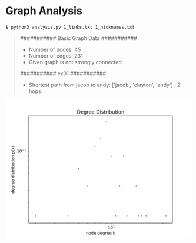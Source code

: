 # Graph Analysis
```
$ python3 analysis.py 1_links.txt 1_nicknames.txt
```

> ########### Basic Graph Data ###########
> - Number of nodes: 45
> - Number of edges: 231
> - Given graph is not strongly connected.
> 
> ########### ex01 ###########
> - Shortest path from jacob to andy: ['jacob', 'clayton', 'andy'] , 2 hops


![](01_degree_distribution.png)
